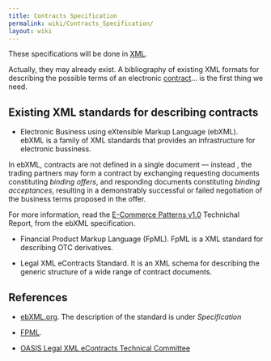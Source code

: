 ```yaml
---
title: Contracts Specification
permalink: wiki/Contracts_Specification/
layout: wiki
---
```


These specifications will be done in [XML](/wiki/XML "wikilink").

Actually, they may already exist. A bibliography of existing XML formats
for describing the possible terms of an electronic
[contract](/wiki/Contracts "wikilink")... is the first thing we need.

Existing XML standards for describing contracts
-----------------------------------------------

-   Electronic Business using eXtensible Markup Language (ebXML). ebXML
    is a family of XML standards that provides an infrastructure for
    electronic bussiness.

In ebXML, contracts are not defined in a single document — instead , the
trading partners may form a contract by exchanging requesting documents
constituting *binding offers*, and responding documents constituting
*binding acceptances*, resulting in a demonstrably successful or failed
negotiation of the business terms proposed in the offer.

For more information, read the [E-Commerce Patterns
v1.0](http://www.ine.es/nomen2/index.do) Technichal Report, from the
ebXML specification.

-   Financial Product Markup Language (FpML). FpML is a XML standard for
    describing OTC derivatives.

<!-- -->

-   Legal XML eContracts Standard. It is an XML schema for describing
    the generic structure of a wide range of contract documents.

References
----------

-   [ebXML.org](http://www.ebxml.org). The description of the standard
    is under *Specification*

<!-- -->

-   [FPML](http://www.fpml.org).

<!-- -->

-   [OASIS Legal XML eContracts Technical
    Committee](https://www.oasis-open.org/committees/tc_home.php?wg_abbrev=legalxml-econtracts)

